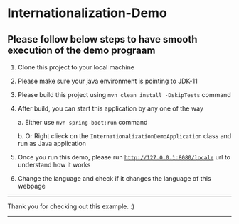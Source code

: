 # Internationalization-Demo

## Please follow below steps to have smooth execution of the demo prograam

1. Clone this project to your local machine
2. Please make sure your java environment is pointing to JDK-11
3. Please build this project using `mvn clean install -DskipTests` command
4. After build, you can start this application by any one of the way

   a. Either use `mvn spring-boot:run` command

   b. Or Right clieck on the `InternationalizationDemoApplication` class and run as Java application

5. Once you run this demo, please run [`http://127.0.0.1:8080/locale`](http://127.0.0.1:8080/locale) url to understand how it works

6. Change the language and check if it changes the language of this webpage

***
Thank you for checking out this example. :)
***